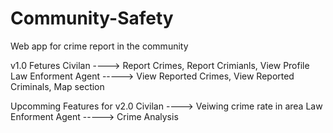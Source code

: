# Community-Safety
Web app for crime report in the community

v1.0 Fetures
Civilan ---->   Report Crimes, Report Crimianls, View Profile
Law Enforment Agent -----> View Reported Crimes, View Reported Criminals, Map section

Upcomming Features for v2.0
Civilan ----> Veiwing crime rate in area
Law Enforment Agent -----> Crime Analysis
